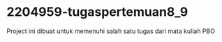 # 2204959-tugaspertemuan8_9
Project ini dibuat untuk memenuhi salah satu tugas dari mata kuliah PBO
